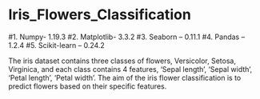 # Iris_Flowers_Classification


#1. Numpy- 1.19.3
#2. Matplotlib- 3.3.2
#3. Seaborn – 0.11.1
#4. Pandas – 1.2.4
#5. Scikit-learn – 0.24.2



The iris dataset contains three classes of flowers, Versicolor, Setosa, Virginica, and each class contains 4 features, ‘Sepal length’, ‘Sepal width’, ‘Petal length’, ‘Petal width’. The aim of the iris flower classification is to predict flowers based on their specific features.
